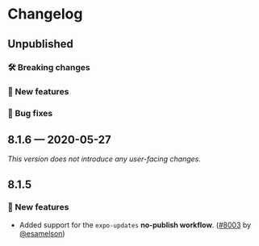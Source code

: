 # Changelog

## Unpublished

### 🛠 Breaking changes

### 🎉 New features

### 🐛 Bug fixes

## 8.1.6 — 2020-05-27

*This version does not introduce any user-facing changes.*
## 8.1.5

### 🎉 New features

- Added support for the `expo-updates` **no-publish workflow**. ([#8003](https://github.com/expo/expo/pull/8003) by [@esamelson](https://github.com/esamelson))
